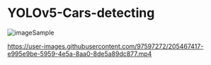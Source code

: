 # YOLOv5-Cars-detecting


![imageSample](https://user-images.githubusercontent.com/97597272/205467384-812e1049-ebaa-49dc-a070-5f77794a63f1.jpg)




https://user-images.githubusercontent.com/97597272/205467417-e995e9be-5959-4e5a-8aa0-8de5a89dc877.mp4







